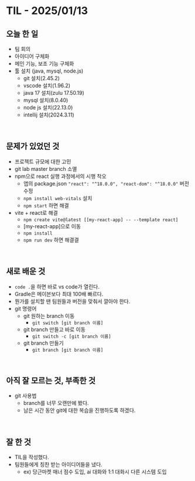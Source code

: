 # TIL - 2025/01/13


## 오늘 한 일
- 팀 회의
- 아이디어 구체화
- 메인 기능, 보조 기능 구체화
- 툴 설치 (java, mysql, node.js)
    - git 설치(2.45.2)
    - vscode 설치(1.96.2)
    - java 17 설치(zulu 17.50.19)
    - mysql 설치(8.0.40)
    - node js 설치(22.13.0)
    - intellij 설치(2024.3.11)


<br>

## 문제가 있었던 것
- 프로젝트 규모에 대한 고민
- git lab master branch 소멸
- npm으로 react 실행 과정에서의 시행 착오
    - 앱의 package.json `"react": "^18.0.0", "react-dom": "^18.0.0"` 버전 수정
    - `npm install web-vitals` 설치
    - `npm start` 하면 해결
- vite + react로 해결
    - `npm create vite@latest [[my-react-app] -- --template react]`
    - [my-react-app]으로 이동
    - `npm install`
    - `npm run dev` 하면 해결결

<br>

## 새로 배운 것
- `code .`을 하면 바로 vs code가 열린다.
- Gradle은 메이븐보다 최대 100배 빠르다.
- 뭔가를 설치할 땐 팀원들과 버전을 맞춰서 깔아야 한다.
- git 명령어
    - git 원하는 branch 이동
        - `git switch [git branch 이름]`
    - git branch 만들고 바로 이동
        - `git switch -c [git branch 이름]`
    - git branch 만들기
        - `git branch [git branch 이름]`

<br>

## 아직 잘 모르는 것, 부족한 것
- git 사용법
    - branch를 너무 오랜만에 봤다.
    - 남은 시간 동안 git에 대한 복습을 진행하도록 하겠다.


<br>

## 잘 한 것
- TIL을 작성했다.
- 팀원들에게 칭찬 받는 아이디어들을 냈다.
    - ex) 당근마켓 매너 점수 도입, ai 대화와 1:1 대화시 다른 시스템 도입
